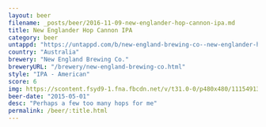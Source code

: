 ```yaml
---
layout: beer
filename: _posts/beer/2016-11-09-new-englander-hop-cannon-ipa.md
title: New Englander Hop Cannon IPA
category: beer
untappd: "https://untappd.com/b/new-england-brewing-co--new-englander-hop-cannon-ipa/855471"
country: "Australia"
brewery: "New England Brewing Co."
breweryURL: "/brewery/new-england-brewing-co.html"
style: "IPA - American"
score: 6
img: https://scontent.fsyd9-1.fna.fbcdn.net/v/t31.0-0/p480x480/11154913_10153268294733745_5223220854392756415_o.jpg?_nc_cat=107&_nc_sid=e007fa&_nc_ohc=7vKUj1HH9W8AX9K8h3U&_nc_ht=scontent.fsyd9-1.fna&tp=6&oh=b6b3758a1d3513403bddd609189df956&oe=5F93C413
beer-date: "2015-05-01"
desc: "Perhaps a few too many hops for me"
permalink: /beer/:title.html
---
```

